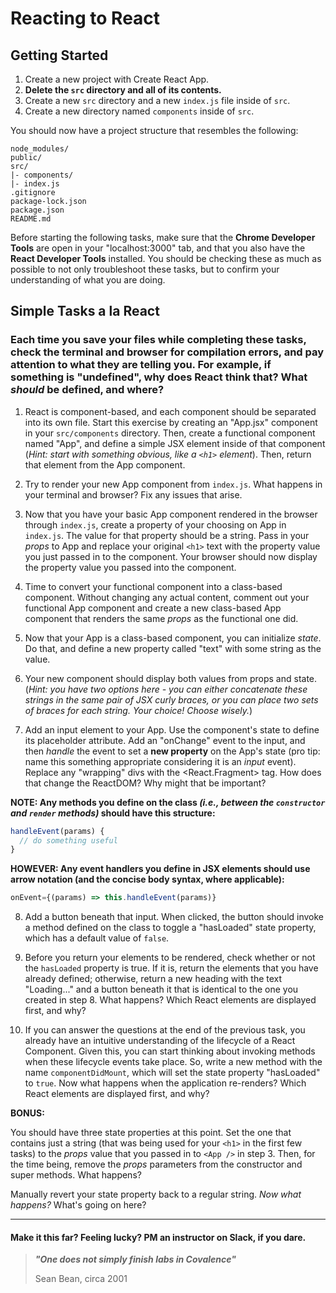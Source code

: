 # Reacting to React

## Getting Started
1. Create a new project with Create React App.
2. **Delete the `src` directory and all of its contents.**
3. Create a new `src` directory and a new `index.js` file inside of `src`.
4. Create a new directory named `components` inside of `src`. 

You should now have a project structure that resembles the following:
```
node_modules/
public/
src/
|- components/
|- index.js
.gitignore
package-lock.json
package.json
README.md
```

Before starting the following tasks, make sure that the **Chrome Developer Tools** are open in your "localhost:3000" tab, and that you also have the **React Developer Tools** installed. You should be checking these as much as possible to not only troubleshoot these tasks, but to confirm your understanding of what you are doing. 


## Simple Tasks a la React
### Each time you save your files while completing these tasks, check the terminal and browser for compilation errors, and pay attention to what they are telling you. For example, if something is "undefined", why does React think that? What *should* be defined, and where?

1. React is component-based, and each component should be separated into its own file. Start this exercise by creating an "App.jsx" component in your `src/components` directory. Then, create a functional component named "App", and define a simple JSX element inside of that component (*Hint: start with something obvious, like a `<h1>` element*). Then, return that element from the App component.

2. Try to render your new App component from `index.js`. What happens in your terminal and browser? Fix any issues that arise.

3. Now that you have your basic App component rendered in the browser through `index.js`, create a property of your choosing on App in `index.js`. The value for that property should be a string. Pass in your *props* to App and replace your original `<h1>` text with the property value you just passed in to the component. Your browser should now display the property value you passed into the component.

4. Time to convert your functional component into a class-based component. Without changing any actual content, comment out your functional App component and create a new class-based App component that renders the same *props* as the functional one did.

5. Now that your App is a class-based component, you can initialize *state*. Do that, and define a new property called "text" with some string as the value. 

6. Your new component should display both values from props and state. (*Hint: you have two options here - you can either concatenate these strings in the same pair of JSX curly braces, or you can place two sets of braces for each string. Your choice! Choose wisely.*)

7. Add an input element to your App. Use the component's state to define its placeholder attribute. Add an "onChange" event to the input, and then *handle* the event to set a **new property** on the App's state (pro tip: name this something appropriate considering it is an *input* event). Replace any "wrapping" divs with the <React.Fragment> tag. How does that change the ReactDOM? Why might that be important? 

**NOTE: Any methods you define on the class *(i.e., between the `constructor` and `render` methods)* should have this structure:**
```javascript
handleEvent(params) {
  // do something useful
}
```

**HOWEVER: Any event handlers you define in JSX elements should use arrow notation (and the concise body syntax, where applicable):**
```javascript
onEvent={(params) => this.handleEvent(params)}
```

8. Add a button beneath that input. When clicked, the button should invoke a method defined on the class to toggle a "hasLoaded" state property, which has a default value of `false`.

9. Before you return your elements to be rendered, check whether or not the `hasLoaded` property is true. If it is, return the elements that you have already defined; otherwise, return a new heading with the text "Loading..." and a button beneath it that is identical to the one you created in step 8. What happens? Which React elements are displayed first, and why?

<!-- The page only loads the loading only because the current state is set to false. Once I click my button the event listener toggles the state to true and loads everything else while hiding the initial loading text. -->

10. If you can answer the questions at the end of the previous task, you already have an intuitive understanding of the lifecycle of a React Component. Given this, you can start thinking about invoking methods when these lifecycle events take place. So, write a new method with the name `componentDidMount`, which will set the state property "hasLoaded" to `true`. Now what happens when the application re-renders? Which React elements are displayed first, and why?

<!-- It processed the change pre-load causing the hasLoaded to display true displayingg the rest of the app without the loading icon. When you combine setState with the componentDidMount it automatically causes the browser to re-render before the user sees it -->

**BONUS:** 

You should have three state properties at this point. Set the one that contains just a string (that was being used for your `<h1>` in the first few tasks) to the *props* value that you passed in to `<App />` in step 3. Then, for the time being, remove the *props* parameters from the constructor and super methods. What happens? 

<!-- The page then displays the header elements with no value because nothing is passed through. It doesn't say undefined it just has a '' for a value. -->

Manually revert your state property back to a regular string. *Now what happens?* What's going on here? 

<!-- The page then displays the second header ignoring the first because the props value it references is still empty-->

----

#### Make it this far? Feeling lucky? PM an instructor on Slack, if you dare.

>***"One does not simply finish labs in Covalence"***
>
> Sean Bean, circa 2001